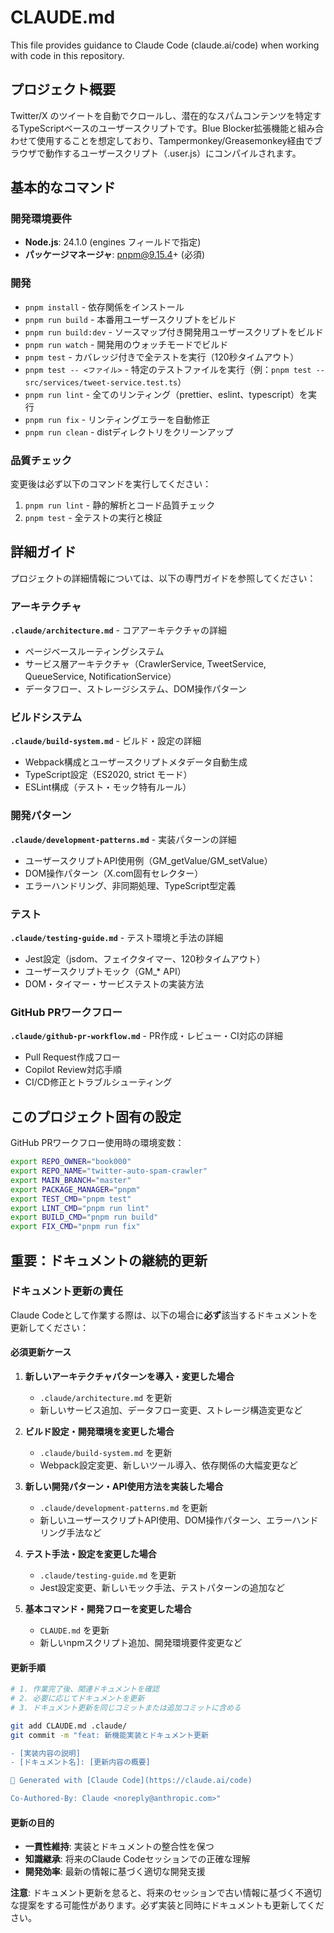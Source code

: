 # CLAUDE.md

This file provides guidance to Claude Code (claude.ai/code) when working with code in this repository.

## プロジェクト概要

Twitter/X のツイートを自動でクロールし、潜在的なスパムコンテンツを特定するTypeScriptベースのユーザースクリプトです。Blue Blocker拡張機能と組み合わせて使用することを想定しており、Tampermonkey/Greasemonkey経由でブラウザで動作するユーザースクリプト（.user.js）にコンパイルされます。

## 基本的なコマンド

### 開発環境要件

- **Node.js**: 24.1.0 (engines フィールドで指定)
- **パッケージマネージャ**: pnpm@9.15.4+ (必須)

### 開発

- `pnpm install` - 依存関係をインストール
- `pnpm run build` - 本番用ユーザースクリプトをビルド
- `pnpm run build:dev` - ソースマップ付き開発用ユーザースクリプトをビルド
- `pnpm run watch` - 開発用のウォッチモードでビルド
- `pnpm test` - カバレッジ付きで全テストを実行（120秒タイムアウト）
- `pnpm test -- <ファイル>` - 特定のテストファイルを実行（例：`pnpm test -- src/services/tweet-service.test.ts`）
- `pnpm run lint` - 全てのリンティング（prettier、eslint、typescript）を実行
- `pnpm run fix` - リンティングエラーを自動修正
- `pnpm run clean` - distディレクトリをクリーンアップ

### 品質チェック

変更後は必ず以下のコマンドを実行してください：

1. `pnpm run lint` - 静的解析とコード品質チェック
2. `pnpm test` - 全テストの実行と検証

## 詳細ガイド

プロジェクトの詳細情報については、以下の専門ガイドを参照してください：

### アーキテクチャ

**`.claude/architecture.md`** - コアアーキテクチャの詳細

- ページベースルーティングシステム
- サービス層アーキテクチャ（CrawlerService, TweetService, QueueService, NotificationService）
- データフロー、ストレージシステム、DOM操作パターン

### ビルドシステム

**`.claude/build-system.md`** - ビルド・設定の詳細  

- Webpack構成とユーザースクリプトメタデータ自動生成
- TypeScript設定（ES2020, strict モード）
- ESLint構成（テスト・モック特有ルール）

### 開発パターン

**`.claude/development-patterns.md`** - 実装パターンの詳細

- ユーザースクリプトAPI使用例（GM_getValue/GM_setValue）
- DOM操作パターン（X.com固有セレクター）
- エラーハンドリング、非同期処理、TypeScript型定義

### テスト

**`.claude/testing-guide.md`** - テスト環境と手法の詳細

- Jest設定（jsdom、フェイクタイマー、120秒タイムアウト）
- ユーザースクリプトモック（GM_* API）
- DOM・タイマー・サービステストの実装方法

### GitHub PRワークフロー  

**`.claude/github-pr-workflow.md`** - PR作成・レビュー・CI対応の詳細

- Pull Request作成フロー
- Copilot Review対応手順
- CI/CD修正とトラブルシューティング

## このプロジェクト固有の設定

GitHub PRワークフロー使用時の環境変数：

```bash
export REPO_OWNER="book000"
export REPO_NAME="twitter-auto-spam-crawler"
export MAIN_BRANCH="master"
export PACKAGE_MANAGER="pnpm"
export TEST_CMD="pnpm test"
export LINT_CMD="pnpm run lint"
export BUILD_CMD="pnpm run build"
export FIX_CMD="pnpm run fix"
```

## 重要：ドキュメントの継続的更新

### ドキュメント更新の責任

Claude Codeとして作業する際は、以下の場合に**必ず**該当するドキュメントを更新してください：

#### 必須更新ケース

1. **新しいアーキテクチャパターンを導入・変更した場合**
   - `.claude/architecture.md` を更新
   - 新しいサービス追加、データフロー変更、ストレージ構造変更など

2. **ビルド設定・開発環境を変更した場合**
   - `.claude/build-system.md` を更新
   - Webpack設定変更、新しいツール導入、依存関係の大幅変更など

3. **新しい開発パターン・API使用方法を実装した場合**
   - `.claude/development-patterns.md` を更新
   - 新しいユーザースクリプトAPI使用、DOM操作パターン、エラーハンドリング手法など

4. **テスト手法・設定を変更した場合**
   - `.claude/testing-guide.md` を更新
   - Jest設定変更、新しいモック手法、テストパターンの追加など

5. **基本コマンド・開発フローを変更した場合**
   - `CLAUDE.md` を更新
   - 新しいnpmスクリプト追加、開発環境要件変更など

#### 更新手順

```bash
# 1. 作業完了後、関連ドキュメントを確認
# 2. 必要に応じてドキュメントを更新
# 3. ドキュメント更新を同じコミットまたは追加コミットに含める

git add CLAUDE.md .claude/
git commit -m "feat: 新機能実装とドキュメント更新

- [実装内容の説明]
- [ドキュメント名]: [更新内容の概要]

🤖 Generated with [Claude Code](https://claude.ai/code)

Co-Authored-By: Claude <noreply@anthropic.com>"
```

#### 更新の目的

- **一貫性維持**: 実装とドキュメントの整合性を保つ
- **知識継承**: 将来のClaude Codeセッションでの正確な理解
- **開発効率**: 最新の情報に基づく適切な開発支援

**注意**: ドキュメント更新を怠ると、将来のセッションで古い情報に基づく不適切な提案をする可能性があります。必ず実装と同時にドキュメントも更新してください。
